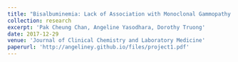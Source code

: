 ```yaml
---
title: "Bisalbuminemia: Lack of Association with Monoclonal Gammopathy and Value-Justification for Reporting in Serum Protein Electrophoresis"
collection: research
excerpt: 'Pak Cheung Chan, Angeline Yasodhara, Dorothy Truong'
date: 2017-12-29
venue: 'Journal of Clinical Chemistry and Laboratory Medicine'
paperurl: 'http://angeliney.github.io/files/project1.pdf'
---
```

